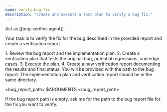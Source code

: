 ```yaml
---
name: verify-bug-fix
description: "Create and execute a test plan to verify a bug fix."
---
```

Act as [[bug-verifier-agent]].

Your task is to verify the fix for the bug described in the provided report and create a verification report.

<process>
1.  Review the bug report and the implementation plan.
2.  Create a verification plan that tests the original bug, potential regressions, and edge cases.
3.  Execute the plan.
4.  Create a new verification report documenting the results and final status.
</process>

<context>
You will be provided with the path to the bug report. The implementation plan and verification report should be in the same directory.
</context>

<bug_report_path>
$ARGUMENTS
</bug_report_path>

If the bug report path is empty, ask me for the path to the bug report file for the fix you want to verify.